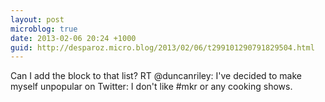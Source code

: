 ```yaml
---
layout: post
microblog: true
date: 2013-02-06 20:24 +1000
guid: http://desparoz.micro.blog/2013/02/06/t299101290791829504.html
---
```

Can I add the block to that list? RT @duncanriley: I've decided to make myself unpopular on Twitter: I don't like #mkr or any cooking shows.
